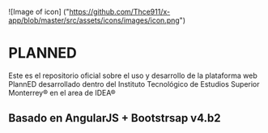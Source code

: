 ![Image of icon]
("https://github.com/Thce911/x-app/blob/master/src/assets/icons/images/icon.png") 


# PLANNED

Este es el repositorio oficial sobre el uso y desarrollo de la plataforma web PlannED desarrollado dentro del Instituto Tecnológico de Estudios Superior Monterrey® en el area de IDEA® 



## Basado en AngularJS + Bootstrsap v4.b2 
